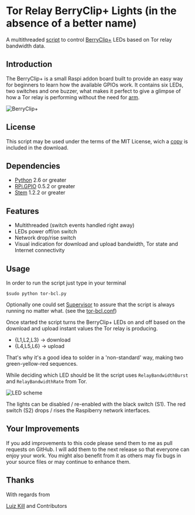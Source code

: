 
Tor Relay BerryClip+ Lights (in the absence of a better name)
=============================================================

A multithreaded [script](tor-bcl.py) to control [BerryClip+](http://www.raspberrypi-spy.co.uk/berryclip-6-led-add-on-board/berryclip-plus-instructions/) LEDs based on Tor relay bandwidth data.

## Introduction ##

The BerryClip+ is a small Raspi addon board built to provide an easy way for beginners to learn how the available GPIOs work. It contains six LEDs, two switches and one buzzer, what makes it perfect to give a glimpse of how a Tor relay is performing without the need for [arm](https://www.atagar.com/arm/).

![BerryClip+](https://raw.github.com/lzkill/tor-bcl/master/bc.jpg)


## License ##

This script may be used under the terms of the MIT License, wich a [copy](LICENSE) is included in the download.


## Dependencies ##

- [Python](https://www.python.org) 2.6 or greater
- [RPi.GPIO](https://pypi.python.org/pypi/RPi.GPIO) 0.5.2 or greater
- [Stem](https://stem.torproject.org) 1.2.2 or greater


## Features ##

- Multithreaded (switch events handled right away)
- LEDs power off/on switch
- Network drop/rise switch
- Visual indication for download and upload bandwidth, Tor state and Internet connectivity


## Usage ##

In order to run the script just type in your terminal

	$sudo python tor-bcl.py

Optionally one could set [Supervisor](http://supervisord.org) to assure that the script is always running no matter what. (see the [tor-bcl.conf](tor-bcl.conf))

Once started the script turns the BerryClip+ LEDs on and off based on the download and upload instant values the Tor relay is producing. 

- {L1,L2,L3} -> download
- {L4,L5,L6} -> upload

That's why it's a good idea to solder in a 'non-standard' way, making two green-yellow-red sequences.

While deciding which LED should be lit the script uses `RelayBandwidthBurst` and `RelayBandwidthRate` from Tor. 

![LED scheme](https://raw.github.com/lzkill/tor-bcl/master/leds.png)

The lights can be disabled / re-enabled with the black switch (S1). The red switch (S2) drops / rises the Raspiberry network interfaces.


## Your Improvements ##

If you add improvements to this code please send them to me as pull requests on GitHub. I will add them to the next release so that everyone can enjoy your work. You might also benefit from it as others may fix bugs in your source files or may continue to enhance them.

## Thanks ##

With regards from

[Luiz Kill](mailto:me@lzkill.com) and Contributors

